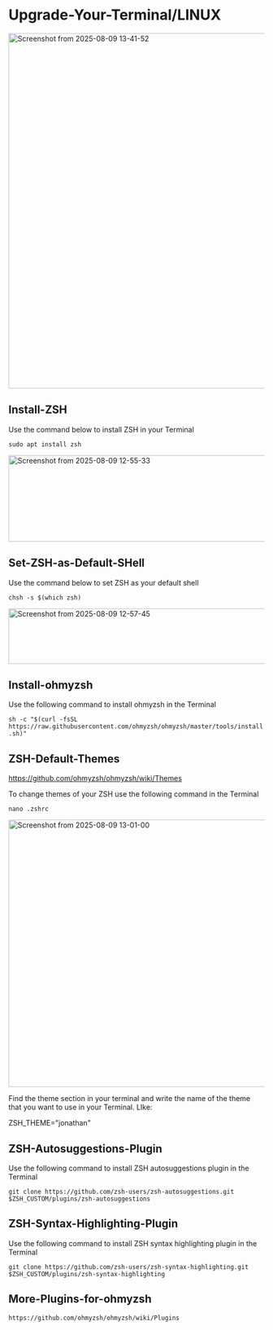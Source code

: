 # Upgrade-Your-Terminal/LINUX


<img width="1343" height="698" alt="Screenshot from 2025-08-09 13-41-52" src="https://github.com/user-attachments/assets/a71e31e2-1b9b-4544-9fa8-95cdb0a517ff" />


## Install-ZSH
Use the command below to install ZSH in your Terminal

`sudo apt install zsh`

<img width="798" height="170" alt="Screenshot from 2025-08-09 12-55-33" src="https://github.com/user-attachments/assets/cdbad753-1af9-4421-b192-901f1b9a00e6" />

## Set-ZSH-as-Default-SHell
Use the command below to set ZSH as your default shell

`chsh -s $(which zsh)`

<img width="797" height="109" alt="Screenshot from 2025-08-09 12-57-45" src="https://github.com/user-attachments/assets/50df6593-fbe6-49a7-85bb-e73257a0019c" />

## Install-ohmyzsh
Use the following command to install ohmyzsh in the Terminal

`sh -c "$(curl -fsSL https://raw.githubusercontent.com/ohmyzsh/ohmyzsh/master/tools/install.sh)"`

## ZSH-Default-Themes

https://github.com/ohmyzsh/ohmyzsh/wiki/Themes

To change themes of your ZSH use the following command in the Terminal

`nano .zshrc`

<img width="809" height="525" alt="Screenshot from 2025-08-09 13-01-00" src="https://github.com/user-attachments/assets/bea90fc7-6e75-47c7-bf35-0b0b96af6992" />


Find the theme section in your terminal and write the name of the theme that you want to use in your Terminal. LIke:

ZSH_THEME="jonathan"


## ZSH-Autosuggestions-Plugin
Use the following command to install ZSH autosuggestions plugin in the Terminal

`git clone https://github.com/zsh-users/zsh-autosuggestions.git $ZSH_CUSTOM/plugins/zsh-autosuggestions`

## ZSH-Syntax-Highlighting-Plugin
Use the following command to install ZSH syntax highlighting plugin in the Terminal

`git clone https://github.com/zsh-users/zsh-syntax-highlighting.git $ZSH_CUSTOM/plugins/zsh-syntax-highlighting`

## More-Plugins-for-ohmyzsh

`https://github.com/ohmyzsh/ohmyzsh/wiki/Plugins`



